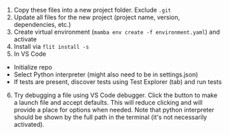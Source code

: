 1. Copy these files into a new project folder.  Exclude `.git`
2. Update all files for the new project (project name, version, dependencies, etc.)
3. Create virtual environment (`mamba env create -f environment.yaml`) and activate
4. Install via `flit install -s`
5. In VS Code
  - Initialize repo
  - Select Python interpreter (might also need to be in settings.json)
  - If tests are present, discover tests using Test Explorer (tab) and run tests
6. Try debugging a file using VS Code debugger.  Click the button to make a launch file and accept defaults.  This will reduce clicking and will provide a place for options when needed.  Note that python interpreter should be shown by the full path in the terminal (it's not necessarily activated).
